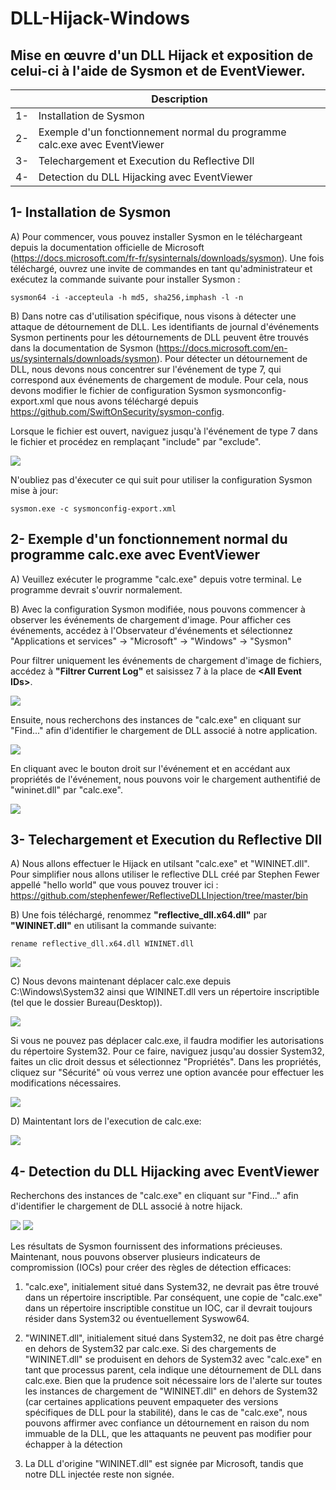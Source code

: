 # DLL-Hijack-Windows
## Mise en œuvre d'un DLL Hijack et exposition de celui-ci à l'aide de Sysmon et de EventViewer.
|     | Description |
|-----|-------------|
| 1-  | Installation de Sysmon | 
| 2-  | Exemple d'un fonctionnement normal du programme calc.exe avec EventViewer | 
| 3-  | Telechargement et Execution du Reflective Dll |
| 4-  | Detection du DLL Hijacking avec EventViewer |

## 1- Installation de Sysmon

A) Pour commencer, vous pouvez installer Sysmon en le téléchargeant depuis la documentation officielle de Microsoft (https://docs.microsoft.com/fr-fr/sysinternals/downloads/sysmon). Une fois téléchargé, ouvrez une invite de commandes en tant qu'administrateur et exécutez la commande suivante pour installer Sysmon :

<code>sysmon64 -i -accepteula -h md5, sha256,imphash -l -n</code>

B) Dans notre cas d'utilisation spécifique, nous visons à détecter une attaque de détournement de DLL. Les identifiants de journal d'événements Sysmon pertinents pour les détournements de DLL peuvent être trouvés dans la documentation de Sysmon (https://docs.microsoft.com/en-us/sysinternals/downloads/sysmon). Pour détecter un détournement de DLL, nous devons nous concentrer sur l'événement de type 7, qui correspond aux événements de chargement de module. Pour cela, nous devons modifier le fichier de configuration Sysmon sysmonconfig-export.xml que nous avons téléchargé depuis https://github.com/SwiftOnSecurity/sysmon-config.

Lorsque le fichier est ouvert, naviguez jusqu'à l'événement de type 7 dans le fichier et procédez en remplaçant "include" par "exclude".

![](https://imgur.com/uvYBagS.png)

N'oubliez pas d'éxecuter ce qui suit pour utiliser la configuration Sysmon mise à jour:

<code>sysmon.exe -c sysmonconfig-export.xml</code>

## 2- Exemple d'un fonctionnement normal du programme calc.exe avec EventViewer

A) Veuillez exécuter le programme "calc.exe" depuis votre terminal. Le programme devrait s'ouvrir normalement.

B) Avec la configuration Sysmon modifiée, nous pouvons commencer à observer les événements de chargement d'image. Pour afficher ces événements, accédez à l'Observateur d'événements et sélectionnez "Applications et services" -> "Microsoft" -> "Windows" -> "Sysmon"

Pour filtrer uniquement les événements de chargement d'image de fichiers, accédez à **"Filtrer Current Log"** et saisissez 7 à la place de **\<All Event IDs>**.

![](https://imgur.com/zgF3765.png)

Ensuite, nous recherchons des instances de "calc.exe" en cliquant sur "Find..." afin d'identifier le chargement de DLL associé à notre application.

![](https://imgur.com/88nhRGT.png)

En cliquant avec le bouton droit sur l'événement et en accédant aux propriétés de l'événement, nous pouvons voir le chargement authentifié de "wininet.dll" par "calc.exe".

![](https://imgur.com/hirE8Gx.png)

## 3- Telechargement et Execution du Reflective Dll

A) Nous allons effectuer le Hijack en utilsant "calc.exe" et "WININET.dll". Pour simplifier nous allons utiliser le reflective DLL créé par Stephen Fewer appellé "hello world" que vous pouvez trouver ici : https://github.com/stephenfewer/ReflectiveDLLInjection/tree/master/bin

B) Une fois téléchargé, renommez **"reflective_dll.x64.dll"** par **"WININET.dll"** en utilisant la commande suivante:

<code>rename reflective_dll.x64.dll WININET.dll</code>

![](https://imgur.com/kL3OxoW.png)

C) Nous devons maintenant déplacer calc.exe depuis C:\Windows\System32 ainsi que WININET.dll vers un répertoire inscriptible (tel que le dossier Bureau(Desktop)).

![](https://imgur.com/5nBxZRU.png)

Si vous ne pouvez pas déplacer calc.exe, il faudra modifier les autorisations du répertoire System32. Pour ce faire, naviguez jusqu'au dossier System32, faites un clic droit dessus et sélectionnez "Propriétés". Dans les propriétés, cliquez sur "Sécurité" où vous verrez une option avancée pour effectuer les modifications nécessaires.

![](https://imgur.com/efMAMsM.png)

D) Maintentant lors de l'execution de calc.exe:

![](https://imgur.com/ao5hROO.png)

## 4- Detection du DLL Hijacking avec EventViewer

Recherchons des instances de "calc.exe" en cliquant sur "Find..." afin d'identifier le chargement de DLL associé à notre hijack.

![](https://imgur.com/zWmAn0x.png)
![](https://imgur.com/2rXgrus.png)

Les résultats de Sysmon fournissent des informations précieuses. Maintenant, nous pouvons observer plusieurs indicateurs de compromission (IOCs) pour créer des règles de détection efficaces:

1) "calc.exe", initialement situé dans System32, ne devrait pas être trouvé dans un répertoire inscriptible. Par conséquent, une copie de "calc.exe" dans un répertoire inscriptible constitue un IOC, car il devrait toujours résider dans System32 ou éventuellement Syswow64.

2) "WININET.dll", initialement situé dans System32, ne doit pas être chargé en dehors de System32 par calc.exe. Si des chargements de "WININET.dll" se produisent en dehors de System32 avec "calc.exe" en tant que processus parent, cela indique une détournement de DLL dans calc.exe. Bien que la prudence soit nécessaire lors de l'alerte sur toutes les instances de chargement de "WININET.dll" en dehors de System32 (car certaines applications peuvent empaqueter des versions spécifiques de DLL pour la stabilité), dans le cas de "calc.exe", nous pouvons affirmer avec confiance un détournement en raison du nom immuable de la DLL, que les attaquants ne peuvent pas modifier pour échapper à la détection

3) La DLL d'origine "WININET.dll" est signée par Microsoft, tandis que notre DLL injectée reste non signée.
